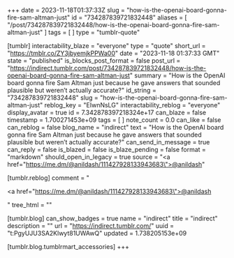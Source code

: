 +++
date = 2023-11-18T01:37:33Z
slug = "how-is-the-openai-board-gonna-fire-sam-altman-just"
id = "734287839721832448"
aliases = [ "/post/734287839721832448/how-is-the-openai-board-gonna-fire-sam-altman-just" ]
tags = [ ]
type = "tumblr-quote"

[tumblr]
interactability_blaze = "everyone"
type = "quote"
short_url = "https://tmblr.co/ZY3jbyemjkPPWa00"
date = "2023-11-18 01:37:33 GMT"
state = "published"
is_blocks_post_format = false
post_url = "https://indirect.tumblr.com/post/734287839721832448/how-is-the-openai-board-gonna-fire-sam-altman-just"
summary = "How is the OpenAI board gonna fire Sam Altman just because he gave answers that sounded plausible but weren’t actually accurate?"
id_string = "734287839721832448"
slug = "how-is-the-openai-board-gonna-fire-sam-altman-just"
reblog_key = "EIwnNsLG"
interactability_reblog = "everyone"
display_avatar = true
id = 7.342878397218324e+17
can_blaze = false
timestamp = 1.700271453e+09
tags = [ ]
note_count = 0.0
can_like = false
can_reblog = false
blog_name = "indirect"
text = "How is the OpenAI board gonna fire Sam Altman just because he gave answers that sounded plausible but weren&rsquo;t actually accurate?"
can_send_in_message = true
can_reply = false
is_blazed = false
is_blaze_pending = false
format = "markdown"
should_open_in_legacy = true
source = "<a href=\"https://me.dm/@anildash/111427928133943683\">@anildash</a>"

[tumblr.reblog]
comment = "<p><a href=\"https://me.dm/@anildash/111427928133943683\">@anildash</a></p>"
tree_html = ""

[tumblr.blog]
can_show_badges = true
name = "indirect"
title = "indirect"
description = ""
url = "https://indirect.tumblr.com/"
uuid = "t:PgyUJU3SA2Klwyt81UWAwQ"
updated = 1.738205153e+09

[tumblr.blog.tumblrmart_accessories]
+++
